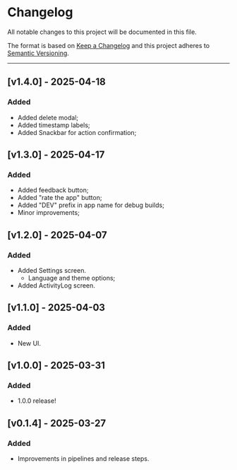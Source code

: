 # Changelog

All notable changes to this project will be documented in this file.

The format is based on [Keep a Changelog](https://keepachangelog.com/en/1.0.0/) and this project adheres to [Semantic Versioning](https://semver.org/).

---

## [v1.4.0] - 2025-04-18

### Added
- Added delete modal;
- Added timestamp labels;
- Added Snackbar for action confirmation;

## [v1.3.0] - 2025-04-17

### Added
- Added feedback button;
- Added "rate the app" button;
- Added "DEV" prefix in app name for debug builds;
- Minor improvements;

## [v1.2.0] - 2025-04-07

### Added
- Added Settings screen.
  - Language and theme options;
- Added ActivityLog screen.

## [v1.1.0] - 2025-04-03

### Added
- New UI. 

## [v1.0.0] - 2025-03-31

### Added
- 1.0.0 release!

## [v0.1.4] - 2025-03-27

### Added
- Improvements in pipelines and release steps. 
